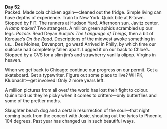 **Day 52**  
Packed. Made cola chicken again—cleaned out the fridge. Simple living can have depths of experience. Train to New York. Quick bite at K-town. Stopped by FIT. The runners at Hudson Yard. Afternoon sun. Javitz center. *A lamp maker?* Two strangers. A million green aphids scrambled up our legs. *Pozole.* Read Deyan Sudjic’s *The Language of Things,* then a bit of Kerouac’s *On the Road.* Descriptions of the midwest awoke something in us... Des Moines, Davenport, go west\! Arrived in Philly, by which time our suitcase had completely fallen apart. Lugged it on our back to Chloe’s. Stopped by a CVS for a slim jim’s and strawberry vanilla olipop. Virgins in heaven. 

When we get back to Chicago: continue our progress on our permit. Get a skateboard. Get a typewriter. Figure out some place to live? WHPK, Klubnacht—get involved\! Only 2 more years left. 

A million pictures from all over/ the world has lost their fight to colour.    
Quinn told us they’re picky when it comes to critters—only butterflies and some of the prettier moths.

Slaughter beach dog and a certain resurrection of the soul—that night coming back from the concert with Josie, shouting out the lyrics to Phoenix. 104 degrees. Past year has changed us in such beautiful ways.
